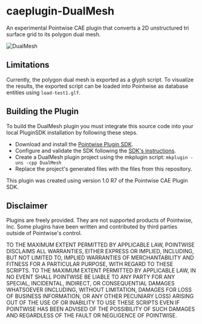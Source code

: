 # caeplugin-DualMesh
An experimental Pointwise CAE plugin that converts a 2D unstructured tri 
surface grid to its polygon dual mesh.

![DualMesh][Logo]

## Limitations
Currently, the polygon dual mesh is exported as a glyph script. To visualize 
the results, the exported script can be loaded into Pointwise as database 
entities using `load-test1.glf`.

## Building the Plugin
To build the DualMesh plugin you must integrate this source code into your local PluginSDK 
installation by following these steps.

* Download and install the [Pointwise Plugin SDK][SDKdownload].
* Configure and validate the SDK following the [SDK's instructions][SDKdocs].
* Create a DualMesh plugin project using the mkplugin script: `mkplugin -uns -cpp DualMesh`
* Replace the project's generated files with the files from this repository.

This plugin was created using version 1.0 R7 of the Pointwise CAE Plugin SDK.


## Disclaimer
Plugins are freely provided. They are not supported products of
Pointwise, Inc. Some plugins have been written and contributed by third
parties outside of Pointwise's control.

TO THE MAXIMUM EXTENT PERMITTED BY APPLICABLE LAW, POINTWISE DISCLAIMS
ALL WARRANTIES, EITHER EXPRESS OR IMPLIED, INCLUDING, BUT NOT LIMITED
TO, IMPLIED WARRANTIES OF MERCHANTABILITY AND FITNESS FOR A PARTICULAR
PURPOSE, WITH REGARD TO THESE SCRIPTS. TO THE MAXIMUM EXTENT PERMITTED
BY APPLICABLE LAW, IN NO EVENT SHALL POINTWISE BE LIABLE TO ANY PARTY
FOR ANY SPECIAL, INCIDENTAL, INDIRECT, OR CONSEQUENTIAL DAMAGES
WHATSOEVER (INCLUDING, WITHOUT LIMITATION, DAMAGES FOR LOSS OF BUSINESS
INFORMATION, OR ANY OTHER PECUNIARY LOSS) ARISING OUT OF THE USE OF OR
INABILITY TO USE THESE SCRIPTS EVEN IF POINTWISE HAS BEEN ADVISED OF THE
POSSIBILITY OF SUCH DAMAGES AND REGARDLESS OF THE FAULT OR NEGLIGENCE OF
POINTWISE.

[Logo]: https://raw.github.com/dbgarlisch/CaeUnsDualMesh/master/logo_dualmesh.png  "DualMesh Logo"
[SDKdocs]: http://www.pointwise.com/plugins
[SDKdownload]: http://www.pointwise.com/plugins/#sdk_downloads
